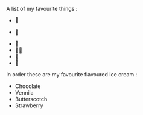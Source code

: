 A list of my favourite things :
- 🍖
* 🍗
- 🧀
- 🚴‍♀️
- 🍟
- 🍔

In order these are my favourite flavoured Ice cream :
- Chocolate 
- Vennila 
- Butterscotch
- Strawberry
